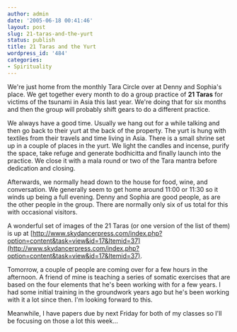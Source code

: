 ```yaml
---
author: admin
date: '2005-06-18 00:41:46'
layout: post
slug: 21-taras-and-the-yurt
status: publish
title: 21 Taras and the Yurt
wordpress_id: '484'
categories:
- Spirituality
---
```


We're just home from the monthly Tara Circle over at Denny and Sophia's
place. We get together every month to do a group practice of **21
Taras** for victims of the tsunami in Asia this last year. We're doing
that for six months and then the group will probably shift gears to do a
different practice.

We always have a good time. Usually we hang out for a while talking and
then go back to their yurt at the back of the property. The yurt is hung
with textiles from their travels and time living in Asia. There is a
small shrine set up in a couple of places in the yurt. We light the
candles and incense, purify the space, take refuge and generate
bodhicitta and finally launch into the practice. We close it with a mala
round or two of the Tara mantra before dedication and closing.

Afterwards, we normally head down to the house for food, wine, and
conversation. We generally seem to get home around 11:00 or 11:30 so it
winds up being a full evening. Denny and Sophia are good people, as are
the other people in the group. There are normally only six of us total
for this with occasional visitors.

A wonderful set of images of the 21 Taras (or one version of the list of
them) is up at
[http://www.skydancerpress.com/index.php?option=content&task=view&id=17&Itemid=37](http://www.skydancerpress.com/index.php?option=content&task=view&id=17&Itemid=37).

Tomorrow, a couple of people are coming over for a few hours in the
afternoon. A friend of mine is teaching a series of somatic exercises
that are based on the four elements that he's been working with for a
few years. I had some initial training in the groundwork years ago but
he's been working with it a lot since then. I'm looking forward to this.

Meanwhile, I have papers due by next Friday for both of my classes so
I'll be focusing on those a lot this week...
